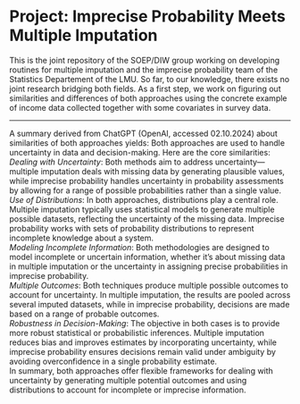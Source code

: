 # Project: Imprecise Probability Meets Multiple Imputation

This is the joint repository of the SOEP/DIW group working on developing routines for multiple imputation and the imprecise probability team of the Statistics Departement of the LMU.
So far, to our knowledge, there exists no joint research bridging both fields.
As a first step, we work on figuring out similarities and differences of both approaches using the concrete example of income data collected together with some covariates in survey data.

------------
A summary derived from ChatGPT (OpenAI, accessed 02.10.2024) about similarities of both approaches yields: Both approaches are used to handle uncertainty in data and decision-making. Here are the core similarities:<br>
*Dealing with Uncertainty*: Both methods aim to address uncertainty—multiple imputation deals with missing data by generating plausible values, while imprecise probability handles uncertainty in probability assessments by allowing for a range of possible probabilities rather than a single value.<br> 
*Use of Distributions*: In both approaches, distributions play a central role. Multiple imputation typically uses statistical models to generate multiple possible datasets, reflecting the uncertainty of the missing data. Imprecise probability works with sets of probability distributions to represent incomplete knowledge about a system.<br>
*Modeling Incomplete Information*: Both methodologies are designed to model incomplete or uncertain information, whether it’s about missing data in multiple imputation or the uncertainty in assigning precise probabilities in imprecise probability.<br>
*Multiple Outcomes*: Both techniques produce multiple possible outcomes to account for uncertainty. In multiple imputation, the results are pooled across several imputed datasets, while in imprecise probability, decisions are made based on a range of probable outcomes.<br>
*Robustness in Decision-Making*: The objective in both cases is to provide more robust statistical or probabilistic inferences. Multiple imputation reduces bias and improves estimates by incorporating uncertainty, while imprecise probability ensures decisions remain valid under ambiguity by avoiding overconfidence in a single probability estimate.<br>
In summary, both approaches offer flexible frameworks for dealing with uncertainty by generating multiple potential outcomes and using distributions to account for incomplete or imprecise information.
